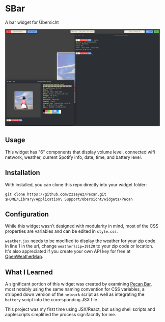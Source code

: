 # SBar
A bar widget for Übersicht

![screenshot](screenshot.png)

## Usage
This widget has "6" components that display volume level, connected wifi network, weather, current Spotify info, date, time, and battery level.

## Installation
With installed, you can clone this repo directly into your widget folder:
```
git clone https://github.com/zzzeyez/Pecan.git $HOME/Library/Application\ Support/Übersicht/widgets/Pecan
```

## Configuration
While this widget wasn't designed with modularity in mind, most of the CSS properties are variables and can be edited in `style.css`.

`weather.jsx` needs to be modified to display the weather for your zip code. In line 1 in the url, change `weather?zip=19120` to your zip code or location. It's also appreciated if you create your own API key for free at [OpenWeatherMap](http://openweathermap.org).

## What I Learned
A significant portion of this widget was created by examining [Pecan Bar](https://github.com/zzzeyez/Pecan), most notably using the same naming convention for CSS variables, a stripped down version of the `network` script as well as integrating the `battery` script into the corresponding JSX file.

This project was my first time using JSX/React, but using shell scripts and applescripts simplified the process signifacntly for me.
